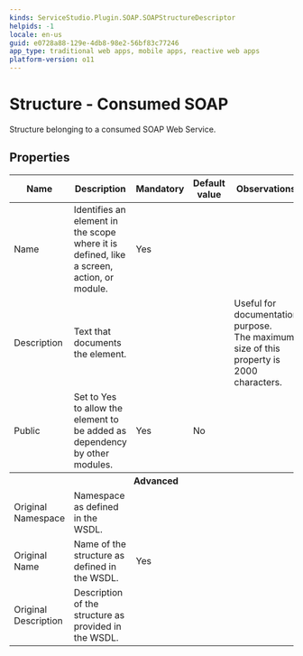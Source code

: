 ```yaml
---
kinds: ServiceStudio.Plugin.SOAP.SOAPStructureDescriptor
helpids: -1
locale: en-us
guid: e0728a88-129e-4db8-98e2-56bf83c77246
app_type: traditional web apps, mobile apps, reactive web apps
platform-version: o11
---
```


# Structure - Consumed SOAP

Structure belonging to a consumed SOAP Web Service.

## Properties

<table markdown="1">
<thead>
<tr>
<th>Name</th>
<th>Description</th>
<th>Mandatory</th>
<th>Default value</th>
<th>Observations</th>
</tr>
</thead>
<tbody>
<tr>
<td title="Name">Name</td>
<td>Identifies an element in the scope where it is defined, like a screen, action, or module.</td>
<td>Yes</td>
<td></td>
<td></td>
</tr>
<tr>
<td title="Description">Description</td>
<td>Text that documents the element.</td>
<td></td>
<td></td>
<td>Useful for documentation purpose.<br/>The maximum size of this property is 2000 characters.</td>
</tr>
<tr>
<td title="Public">Public</td>
<td>Set to Yes to allow the element to be added as dependency by other modules.</td>
<td>Yes</td>
<td>No</td>
<td></td>
</tr>
<tr >
<th colspan="5">Advanced</th>
</tr>
<tr>
<td title="OriginalNamespace">Original Namespace</td>
<td>Namespace as defined in the WSDL.</td>
<td></td>
<td></td>
<td></td>
</tr>
<tr>
<td title="OriginalName">Original Name</td>
<td>Name of the structure as defined in the WSDL.</td>
<td>Yes</td>
<td></td>
<td></td>
</tr>
<tr>
<td title="OriginalDescription">Original Description</td>
<td>Description of the structure as provided in the WSDL.</td>
<td></td>
<td></td>
<td></td>
</tr>
</tbody>
</table>

